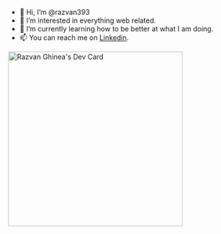 - 👋 Hi, I’m @razvan393
- 👀 I’m interested in everything web related.
- 🌱 I’m currently learning how to be better at what I am doing.
- 📫 You can reach me on <a href="linkedin.com/in/razvan-ghinea-b90532a5">Linkedin</a>.

<a href="https://app.daily.dev/rzv33"><img src="https://api.daily.dev/devcards/v2/h3aoGQGrSL4rZog0xkPzn.png?type=default&r=ukb" width="356" alt="Razvan Ghinea's Dev Card"/></a>
<!---
razvan393/razvan393 is a ✨ special ✨ repository because its `README.md` (this file) appears on your GitHub profile.
You can click the Preview link to take a look at your changes.
--->
